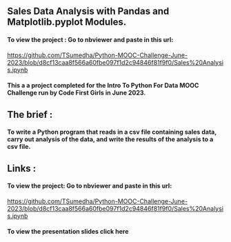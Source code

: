 
## Sales Data Analysis with Pandas and Matplotlib.pyplot Modules.  


#### To view the project :  Go to nbviewer and paste in this url:
https://github.com/TSumedha/Python-MOOC-Challenge-June-2023/blob/d8cf13caa8f566a60fbe097f1d2c94846f81f9f0/Sales%20Analysis.ipynb

#### This a a project completed for the Intro To Python For Data MOOC Challenge run by Code First Girls in June 2023.

## The brief :   

#### To write a Python program that reads in a csv file containing sales data, carry out analysis of the data, and write the results of the analysis to a csv file.

## Links :     

#### To view the project: Go to nbviewer and paste in this url: 
https://github.com/TSumedha/Python-MOOC-Challenge-June-2023/blob/d8cf13caa8f566a60fbe097f1d2c94846f81f9f0/Sales%20Analysis.ipynb

#### To view the presentation slides click here

